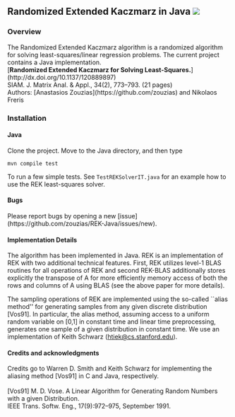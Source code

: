 <h2> Randomized Extended Kaczmarz in Java <img src="https://travis-ci.org/zouzias/REK-Java.svg?branch=master"/></h2>
<h3> Overview </h3>
The Randomized Extended Kaczmarz algorithm is a randomized algorithm for solving least-squares/linear regression problems. The current project contains a Java implementation.

<br>
[<b>Randomized Extended Kaczmarz for Solving Least-Squares.</b>](http://dx.doi.org/10.1137/120889897)
<br>
SIAM. J. Matrix Anal. & Appl., 34(2), 773–793. (21 pages) 
<br>
Authors: [Anastasios Zouzias](https://github.com/zouzias) and Nikolaos Freris 
<br>
<h3>
Installation
</h3>
<h4>
Java
</h4>

Clone the project. Move to the Java directory, and then type

<code>mvn compile test</code>

To run a few simple tests. See `TestREKSolverIT.java` for an example how to use the REK least-squares solver.

<h4>
Bugs
</h4>
Please report bugs by opening a new [issue](https://github.com/zouzias/REK-Java/issues/new).

<h4>
Implementation Details
</h4>
The algorithm has been implemented in Java. REK is an implementation of REK with two additional technical features. First, REK utilizes level-1 BLAS routines for all operations of REK and second REK-BLAS additionally stores explicitly the transpose of A for more efficiently memory access of both the rows and columns of A using BLAS (see the above paper for more details). 

The sampling operations of REK are implemented using the so-called ``alias method'' for generating samples 
from any given discrete distribution [Vos91]. In particular, the alias method, assuming access 
to a uniform random variable on [0,1] in constant time and linear time preprocessing, generates one sample
of a given distribution in constant time. We use an implementation of Keith Schwarz (htiek@cs.stanford.edu).

<h4>
Credits and acknowledgments
</h4>

Credits go to Warren D. Smith and Keith Schwarz for implementing the aliasing method [Vos91] in C and Java, respectively.
<br><br>
[Vos91] M. D. Vose. A Linear Algorithm for Generating Random Numbers with a given Distribution. 
<br>
IEEE Trans. Softw. Eng., 17(9):972–975, September 1991.
